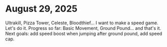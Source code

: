 # August 29, 2025

Ultrakill, Pizza Tower, Celeste, Bloodthief... I want to make a speed game. Let's do it.
Progress so far: Basic Movement, Ground Pound... and that's it.
Next goals: add speed boost when jumping after ground pound, add speed cap.

